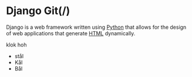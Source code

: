 # Django Git(/)

Django is a web framework written using [Python](/wiki/Python) that allows for the design of web applications that generate [HTML](/wiki/HTML) dynamically.

klok
hoh

* stål 
* Kål
* Bål